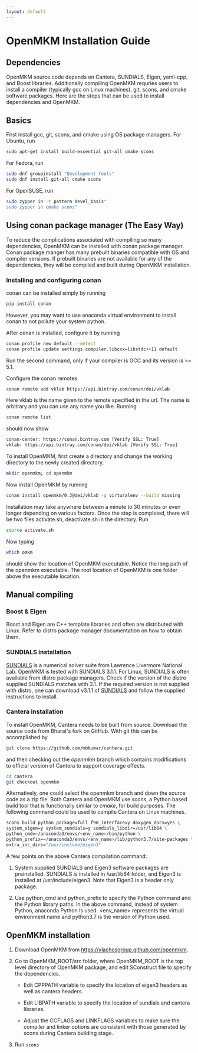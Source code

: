 ```yaml
---
layout: default
---
```


# OpenMKM Installation Guide

## Dependencies
OpenMKM source code depends on Cantera, SUNDIALS, Eigen, yaml-cpp, and Boost libraries. Additionally compiling OpenMKM requries  users to install a compiler (typically gcc on Linux machines), git, scons, and cmake software packages.
 Here are the
steps that can be used to install dependencies and OpenMKM.

## Basics
First install gcc, git, scons, and cmake using OS package managers. For Ubuntu, run
```bash
sudo apt-get install build-essential git-all cmake scons
```

For Fedora, run
```bash
sudo dnf groupinstall "Development Tools"
sudo dnf install git-all cmake scons
```

For OpenSUSE, run
```bash
sudo zypper in -t pattern devel_basis"
sudo zypper in cmake scons"
```

## Using conan package manager (The Easy Way)
To reduce the complications associated with compiling so many dependencies, OpenMKM can be installed with conan package manager. Conan package manger has many prebuilt binaries compatible with OS and compiler versions. If prebuilt binaries are not available for any of the dependencies, they will be compiled and built during OpenMKM installation.

### Installing and configuring conan
conan can be installed simply by running 
```bash 
pip install conan
```
However, you may want to use anaconda virtual environment to install conan to not pollute your system python. 

After conan is installed, configure it by running 
```bash
conan profile new default --detect 
conan profile update settings.compiler.libcxx=libstdc++11 default
```
Run the second command, only if your compiler is GCC and its version is >= 5.1.

Configure the conan remotes
```bash
conan remote add vklab https://api.bintray.com/conan/dei/vklab 
```
Here vklab is the name given to the remote specified in the url. The name is arbitrary and you can use any name you like. Running 
```bash
conan remote list 
```
should now show
```bash
conan-center: https://conan.bintray.com [Verify SSL: True]
vklab: https://api.bintray.com/conan/dei/vklab [Verify SSL: True]
```

To install OpenMKM, first create a directory and change the working directory to the newly created directory.
```bash
mkdir openmkm; cd openmkm
```
Now install OpenMKM by running
```bash
conan install openmkm/0.3@dei/vklab -g virturalenv --build missing
```
Installation may take anywhere between a minute to 30 minutes or even longer depending on various factors. Once the step is completed, there will be two files activate.sh, deactivate.sh in the directory. Run
```bash
source activate.sh
```
Now typing 
```bash
which omkm
```
should show the location of OpenMKM executable. Notice the long path of the openmkm executable. The root location of OpenMKM is one folder above the executable location. 

## Manual compiling
### Boost & Eigen
Boost and Eigen are C++ template libraries and often are distributed with Linux.
Refer to distro package manager documentation on how to obtain them.

### SUNDIALS installation
[SUNDIALS][sundials_page] is a numerical solver suite from Lawrence Livermore
National Lab. OpenMKM is tested with SUNDIALS 3.1.1. For Linux, SUNDIALS is
often available from distro package managers. Check if the version of the distro 
supplied SUNDIALS matches with 3.1. If the required version is not
supplied with distro, one can download v3.1.1 of [SUNDIALS][sundials_download] and follow
the supplied instructions to install. 

### Cantera installation
To install OpenMKM, Cantera needs to be built from source. Download the source
code from Bharat's fork on GitHub. With git this can be accomplished by 
``` bash
git clone https://github.com/mbkumar/cantera.git
```
and then checking out  the *openmkm* branch which contains modifications 
to official version of Cantera to support coverage effects.
``` bash
cd cantera
git checkout openmkm
```
Alternatively, one could select the openmkm branch and down the source code as a zip file.
Both Cantera and OpenMKM use *scons*, a Python based build tool that is
functionally similar to *cmake*, for build purposes. The following command
could be used to compile Cantera on Linux machines.
``` bash
scons build python_package=full f90_interface=y doxygen_docs=yes \
system_eigen=y system_sundials=y sundials_libdir=/usr/lib64 \
python_cmd=~/anaconda3/envs/<env_name>/bin/python \
python_prefix=~/anaconda3/envs/<env_name>/lib/python3.7/site-packages \
extra_inc_dirs="/usr/include/eigen3"
```

A few points on the above Cantera compilation command:
1. System supplied SUNDIALS and Eigen3 software packages are preinstalled.
   SUNDIALS is installed in /usr/lib64 folder, and Eigen3 is installed at
   /usr/include/eigen3. Note that Eigen3 is a header only package. 

2. Use python_cmd and python_prefix to specify the Python command and the
   Python library paths. In the above command, instead of system Python,
   anaconda Python is used. \<env_name\> represents the virtual environment
   name and python3.7 is the version of Python used. 


## OpenMKM installation

1. Download OpenMKM from https://vlachosgroup.github.com/openmkm.

2. Go to OpenMKM_ROOT/src folder, where OpenMKM_ROOT is the top level directory
   of OpenMKM package, and edit SConstruct file to specify the dependencies.

    * Edit CPPPATH variable to specify the location of eigen3 headers as well
      as cantera headers.

    * Edit LIBPATH variable to specify the location of sundials and cantera
      libraries.

    * Adjust the CCFLAGS and LINKFLAGS variables to make sure the compiler and
      linker options are consistent with those generated by scons during
      Cantera building stage.

3. Run ```scons```  

[sundials_page]: https://computation.llnl.gov/projects/sundials/
[sundials_download]: https://computation.llnl.gov/projects/sundials/sundials-software

